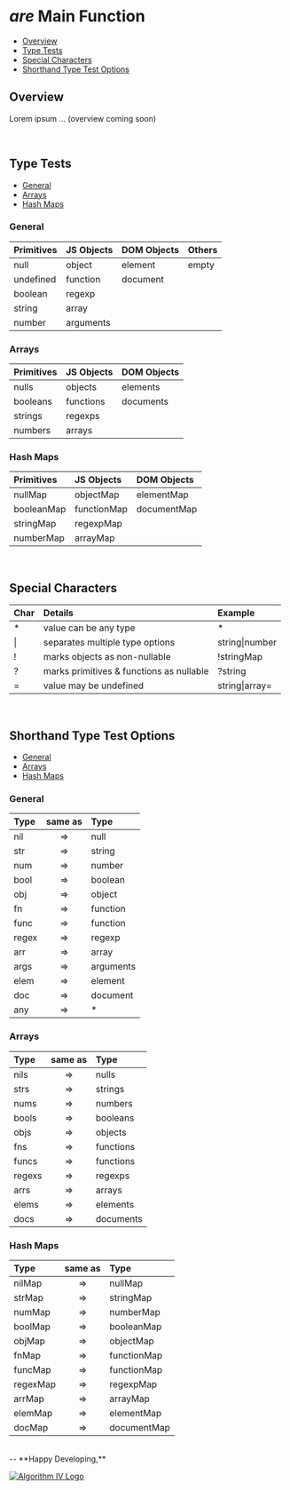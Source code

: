 # _are_ Main Function
- [Overview](#overview)
- [Type Tests](#type-tests)
- [Special Characters](#special-chars)
- [Shorthand Type Test Options](#shorthand-tests)

<a name="overview"></a>

## Overview
Lorem ipsum ... (overview coming soon)


<a name="type-tests"></a>
<br />
## Type Tests
- [General](#type-general)
- [Arrays](#type-arrays)
- [Hash Maps](#type-maps)

<a name="type-general"></a>
### General

| Primitives | JS Objects | DOM Objects | Others |
| :--------- | :--------- | :---------- | :----- |
| null       | object     | element     | empty  |
| undefined  | function   | document    |        |
| boolean    | regexp     |             |        |
| string     | array      |             |        |
| number     | arguments  |             |        |

<a name="type-arrays"></a>
### Arrays

| Primitives | JS Objects | DOM Objects |
| :--------- | :--------- | :---------- |
| nulls      | objects    | elements    |
| booleans   | functions  | documents   |
| strings    | regexps    |             |
| numbers    | arrays     |             |

<a name="type-maps"></a>
### Hash Maps

| Primitives | JS Objects  | DOM Objects |
| :--------- | :---------- | :---------- |
| nullMap    | objectMap   | elementMap  |
| booleanMap | functionMap | documentMap |
| stringMap  | regexpMap   |             |
| numberMap  | arrayMap    |             |


<a name="special-chars"></a>
<br />
## Special Characters

| Char   | Details                                  | Example            |
| :----- | :--------------------------------------- | :----------------- |
| *      | value can be any type                    | *                  |
| &#124; | separates multiple type options          | string&#124;number |
| !      | marks objects as non-nullable            | !stringMap         |
| ?      | marks primitives & functions as nullable | ?string            |
| =      | value may be undefined                   | string&#124;array= |


<a name="shorthand-tests"></a>
<br />
## Shorthand Type Test Options
- [General](#shorthand-general)
- [Arrays](#shorthand-arrays)
- [Hash Maps](#shorthand-maps)

<a name="shorthand-general"></a>
### General

| Type  | same as | Type      |
| :---- | :-----: | :-------- |
| nil   | =>      | null      |
| str   | =>      | string    |
| num   | =>      | number    |
| bool  | =>      | boolean   |
| obj   | =>      | object    |
| fn    | =>      | function  |
| func  | =>      | function  |
| regex | =>      | regexp    |
| arr   | =>      | array     |
| args  | =>      | arguments |
| elem  | =>      | element   |
| doc   | =>      | document  |
| any   | =>      | *         |

<a name="shorthand-arrays"></a>
### Arrays

| Type   | same as | Type      |
| :----- | :-----: | :-------- |
| nils   | =>      | nulls     |
| strs   | =>      | strings   |
| nums   | =>      | numbers   |
| bools  | =>      | booleans  |
| objs   | =>      | objects   |
| fns    | =>      | functions |
| funcs  | =>      | functions |
| regexs | =>      | regexps   |
| arrs   | =>      | arrays    |
| elems  | =>      | elements  |
| docs   | =>      | documents |

<a name="shorthand-maps"></a>
### Hash Maps

| Type     | same as | Type        |
| :------- | :-----: | :---------- |
| nilMap   | =>      | nullMap     |
| strMap   | =>      | stringMap   |
| numMap   | =>      | numberMap   |
| boolMap  | =>      | booleanMap  |
| objMap   | =>      | objectMap   |
| fnMap    | =>      | functionMap |
| funcMap  | =>      | functionMap |
| regexMap | =>      | regexpMap   |
| arrMap   | =>      | arrayMap    |
| elemMap  | =>      | elementMap  |
| docMap   | =>      | documentMap |


<br />
--
**Happy Developing,**

<a href="http://www.algorithmiv.com/are"><img src="http://www.algorithmiv.com/images/aIV-logo.png" alt="Algorithm IV Logo" /></a>
